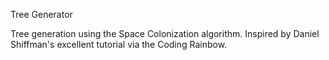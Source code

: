 Tree Generator

Tree generation using the Space Colonization algorithm. Inspired by Daniel Shiffman's excellent tutorial via the Coding Rainbow.
